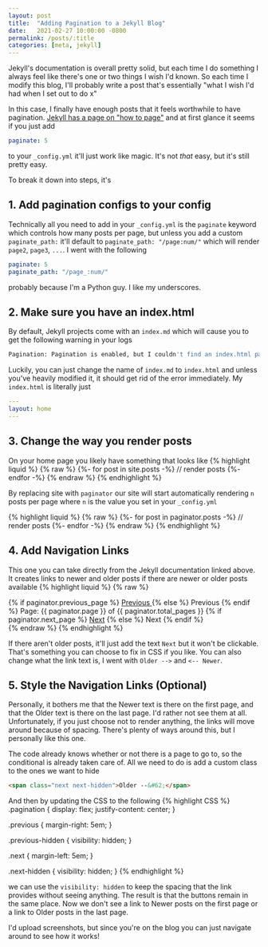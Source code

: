 ```yaml
---
layout: post
title:  "Adding Pagination to a Jekyll Blog"
date:   2021-02-27 10:00:00 -0800
permalink: /posts/:title
categories: [meta, jekyll]
---
```

Jekyll's documentation is overall pretty solid, but each time I do something I always feel like there's one or two things I wish I'd known. So each time I modify this blog, I'll probably write a post that's essentially "what I wish I'd had when I set out to do x"

In this case, I finally have enough posts that it feels worthwhile to have pagination. [Jekyll has a page on "how to page"](https://jekyllrb.com/docs/pagination/) and at first glance it seems if you just add

```yaml
paginate: 5
```

to your `_config.yml` it'll just work like magic. It's not _that_ easy, but it's still pretty easy.

To break it down into steps, it's

<!-- markdownlint-disable CMD003 -->
## 1. Add pagination configs to your config
<!-- markdownlint-enable CMD003 -->

Technically all you need to add in your `_config.yml` is the `paginate` keyword which controls how many posts per page, but unless you add a custom `paginate_path:` it'll default to `paginate_path: "/page:num/"` which will render `page2`, `page3`, `...`.
I went with the following

```yaml
paginate: 5
paginate_path: "/page_:num/"
```

probably because I'm a Python guy. I like my underscores.

<!-- markdownlint-disable CMD003 -->
## 2. Make sure you have an index.html
<!-- markdownlint-enable CMD003 -->

By default, Jekyll projects come with an `index.md` which will cause you to get the following warning in your logs

```bash
Pagination: Pagination is enabled, but I couldn't find an index.html page to use as the pagination template. Skipping pagination.
```

Luckily, you can just change the name of `index.md` to `index.html` and unless you've heavily modified it, it should get rid of the error immediately. My `index.html` is literally just

```yaml
---
layout: home
---
```

<!-- markdownlint-disable CMD003 -->
## 3. Change the way you render posts
<!-- markdownlint-enable CMD003 -->

On your home page you likely have something that looks like
{% highlight liquid %}
{% raw %}
{%- for post in site.posts -%}
  // render posts
{%- endfor -%}
{% endraw %}
{% endhighlight %}

By replacing site with `paginator` our site will start automatically rendering `n` posts per page where `n` is the value you set in your `_config.yml`

{% highlight liquid %}
{% raw %}
  {%- for post in paginator.posts -%}
  // render posts
  {%- endfor -%}
{% endraw %}
{% endhighlight %}

<!-- markdownlint-disable CMD003 -->
## 4. Add Navigation Links
<!-- markdownlint-enable CMD003 -->

This one you can take directly from the Jekyll documentation linked above. It creates links to newer and older posts if there are newer or older posts available
{% highlight liquid %}
{% raw %}
<!-- Pagination links -->
<div class="pagination">
  {% if paginator.previous_page %}
    <a href="{{ paginator.previous_page_path }}" class="previous">
      Previous
    </a>
  {% else %}
    <span class="previous">Previous</span>
  {% endif %}
  <span class="page_number ">
    Page: {{ paginator.page }} of {{ paginator.total_pages }}
  </span>
  {% if paginator.next_page %}
    <a href="{{ paginator.next_page_path }}" class="next">Next</a>
  {% else %}
    <span class="next ">Next</span>
  {% endif %}
</div>
{% endraw %}
{% endhighlight %}

If there aren't older posts, it'll just add the text `Next` but it won't be clickable. That's something you can choose to fix in CSS if you like. You can also change what the link text is, I went with `Older -->` and `<-- Newer`.

<!-- markdownlint-disable CMD003 -->
## 5. Style the Navigation Links (Optional)
<!-- markdownlint-enable CMD003 -->

Personally, it bothers me that the Newer text is there on the first page, and that the Older text is there on the last page. I'd rather not see them at all. Unfortunately, if you just choose not to render anything, the links will move around because of spacing. There's plenty of ways around this, but I personally like this one.

The code already knows whether or not there is a page to go to, so the conditional is already taken care of.
All we need to do is add a custom class to the ones we want to hide

```html
<span class="next next-hidden">Older --&#62;</span>
```

And then by updating the CSS to the following
{% highlight CSS %}
.pagination {
  display: flex;
  justify-content: center;
}

.previous {
  margin-right: 5em;
}

.previous-hidden {
  visibility: hidden;
}

.next {
  margin-left: 5em;
}

.next-hidden {
  visibility: hidden;
}
{% endhighlight %}

we can use the `visibility: hidden` to keep the spacing that the link provides without seeing anything. The result is that the buttons remain in the same place. Now we don't see a link to Newer posts on the first page or a link to Older posts in the last page.

I'd upload screenshots, but since you're on the blog you can just navigate around to see how it works!
